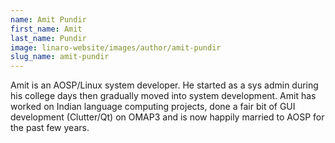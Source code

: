 ```yaml
---
name: Amit Pundir
first_name: Amit
last_name: Pundir
image: linaro-website/images/author/amit-pundir
slug_name: amit-pundir
---
```


Amit is an AOSP/Linux system developer. He started as a sys admin during his college days then gradually moved into system development. Amit has worked on Indian language computing projects, done a fair bit of GUI development (Clutter/Qt) on OMAP3 and is now happily married to AOSP for the past few years.
